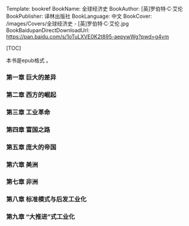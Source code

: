 Template: bookref
BookName: 全球经济史
BookAuthor: [英]罗伯特·C·艾伦
BookPublisher: 译林出版社
BookLanguage: 中文
BookCover: /images/Covers/全球经济史 - [英]罗伯特·C·艾伦.jpg
BookBaidupanDirectDownloadUrl: https://pan.baidu.com/s/1oTuLXVE0K2t895-aepywWg?pwd=g4vm 



[TOC]

本书是epub格式 。



### 第一章 巨大的差异
### 第二章 西方的崛起
### 第三章 工业革命
### 第四章 富国之路
### 第五章 庞大的帝国
### 第六章 美洲
### 第七章 非洲
### 第八章 标准模式与后发工业化
### 第九章 “大推进”式工业化
